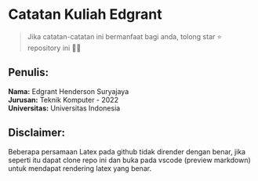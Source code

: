 # Catatan Kuliah Edgrant

> Jika catatan-catatan ini bermanfaat bagi anda, tolong star ⭐ repository ini 🥰🥰

## Penulis:

**Nama:** Edgrant Henderson Suryajaya  
**Jurusan:** Teknik Komputer - 2022  
**Universitas:** Universitas Indonesia

## Disclaimer:

Beberapa persamaan Latex pada github tidak dirender dengan benar, jika seperti itu dapat clone repo ini dan buka pada vscode (preview markdown) untuk mendapat rendering latex yang benar.
